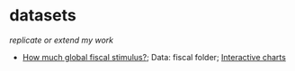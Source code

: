 # datasets

*replicate or extend my work*

- [How much global fiscal stimulus?](http://blogs.piie.com/realtime/?p=5426); Data: fiscal folder; [Interactive charts](http://janzilinsky.com/the-global-fiscal-stance/)

